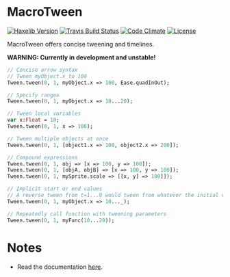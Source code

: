 # MacroTween

[![Haxelib Version](https://img.shields.io/github/tag/JoeCreates/MacroTween.svg?style=flat-square&label=haxelib)](http://lib.haxe.org/p/MacroTween)
[![Travis Build Status](https://img.shields.io/travis/JoeCreates/MacroTween.svg?style=flat-square)](https://travis-ci.org/JoeCreates/MacroTween)
[![Code Climate](https://img.shields.io/codeclimate/issues/github/JoeCreates/MacroTween.svg?style=flat-square)](https://codeclimate.com/github/JoeCreates/MacroTween/issues)
[![License](http://img.shields.io/:license-mit-blue.svg?style=flat-square)](https://github.com/JoeCreates/MacroTween/blob/master/LICENSE)

MacroTween offers concise tweening and timelines.

**WARNING: Currently in development and unstable!**

```haxe
// Concise arrow syntax
// Tween myObject.x to 100
Tween.tween(0, 1, myObject.x => 100, Ease.quadInOut);

// Specify ranges
Tween.tween(0, 1, myObject.x => 10...20);

// Tween local variables
var x:Float = 10;
Tween.tween(0, 1, x => 100);

// Tween multiple objects at once
Tween.tween(0, 1, [object1.x => 100, object2.x => 200]);

// Compound expressions
Tween.tween(0, 1, obj => [x => 100, y => 100]);
Tween.tween(0, 1, [objA, objB] => [x => 100, y => 100]);
Tween.tween(0, 1, mySprite.scale => [[x, y] => 100]]);

// Implicit start or end values
// A reverse tween from t=1...0 would tween from whatever the initial value is to 10
Tween.tween(0, 1, myObject.x => 10..._);

// Repeatedly call function with tweening parameters
Tween.tween(0, 1, myFunc(10...20));

```

# Notes
 * Read the documentation [here](https://joecreates.github.io/MacroTween/macrotween/index.html).